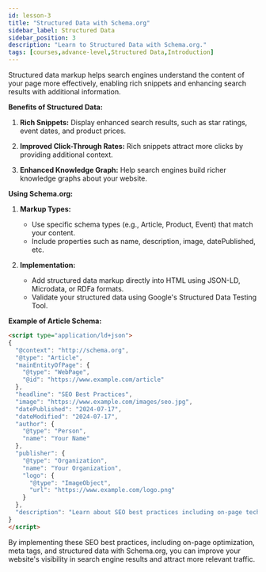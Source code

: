```yaml
---
id: lesson-3
title: "Structured Data with Schema.org"
sidebar_label: Structured Data
sidebar_position: 3
description: "Learn to Structured Data with Schema.org."
tags: [courses,advance-level,Structured Data,Introduction]
---   
```

 

Structured data markup helps search engines understand the content of your page more effectively, enabling rich snippets and enhancing search results with additional information.

**Benefits of Structured Data:**

1. **Rich Snippets:** Display enhanced search results, such as star ratings, event dates, and product prices.
   
2. **Improved Click-Through Rates:** Rich snippets attract more clicks by providing additional context.

3. **Enhanced Knowledge Graph:** Help search engines build richer knowledge graphs about your website.

**Using Schema.org:**

1. **Markup Types:**
   - Use specific schema types (e.g., Article, Product, Event) that match your content.
   - Include properties such as name, description, image, datePublished, etc.

2. **Implementation:**
   - Add structured data markup directly into HTML using JSON-LD, Microdata, or RDFa formats.
   - Validate your structured data using Google's Structured Data Testing Tool.

**Example of Article Schema:**
```html
<script type="application/ld+json">
{
  "@context": "http://schema.org",
  "@type": "Article",
  "mainEntityOfPage": {
    "@type": "WebPage",
    "@id": "https://www.example.com/article"
  },
  "headline": "SEO Best Practices",
  "image": "https://www.example.com/images/seo.jpg",
  "datePublished": "2024-07-17",
  "dateModified": "2024-07-17",
  "author": {
    "@type": "Person",
    "name": "Your Name"
  },
  "publisher": {
    "@type": "Organization",
    "name": "Your Organization",
    "logo": {
      "@type": "ImageObject",
      "url": "https://www.example.com/logo.png"
    }
  },
  "description": "Learn about SEO best practices including on-page techniques, meta tags, and structured data."
}
</script>
```

By implementing these SEO best practices, including on-page optimization, meta tags, and structured data with Schema.org, you can improve your website's visibility in search engine results and attract more relevant traffic.
